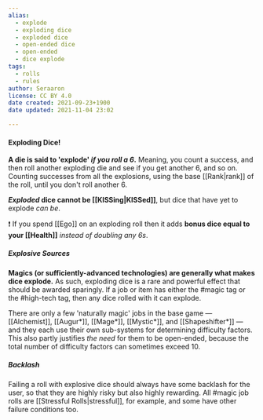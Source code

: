 ```yaml
---
alias:
  - explode
  - exploding dice
  - exploded dice
  - open-ended dice
  - open-ended
  - dice explode
tags:
  - rolls
  - rules
author: Seraaron
license: CC BY 4.0
date created: 2021-09-23+1900
date updated: 2021-11-04 23:02

---
```


#### Exploding Dice!

**A die is said to 'explode' _if you roll a 6_.** Meaning, you count a success, and then roll another exploding die and see if you get another 6, and so on. Counting successes from all the explosions, using the base [[Rank|rank]] of the roll, until you don't roll another 6.

**_Exploded_ dice cannot be [[KISSing|KISSed]]**, but dice that have yet to explode _can be_.

❗  If you spend [[Ego]] on an exploding roll then it adds **bonus dice equal to your [[Health]]** *instead of doubling any 6s*. 

##### Explosive Sources

**Magics (or sufficiently-advanced technologies) are generally what makes dice explode.** As such, exploding dice is a rare and powerful effect that should be awarded sparingly. If a job or item has either the #magic tag or the #high-tech tag, then any dice rolled with it can explode.

There are only a few 'naturally magic' jobs in the base game — [[Alchemist]], [[Augur*]], [[Mage*]], [[Mystic*]], and [[Shapeshifter*]] — and they each use their own sub-systems for determining difficulty factors. This also partly justifies _the need_ for them to be open-ended, because the total number of difficulty factors can sometimes exceed 10.

##### Backlash

Failing a roll with explosive dice should always have some backlash for the user, so that they are highly risky but also highly rewarding. All #magic job rolls are [[Stressful Rolls|stressful]], for example, and some have other failure conditions too.